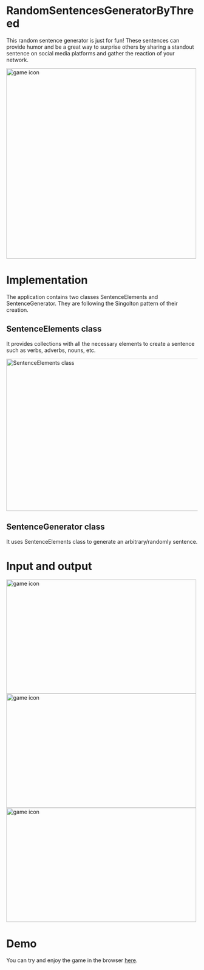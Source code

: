 # RandomSentencesGeneratorByThreed

This random sentence generator is just for fun! These sentences can provide humor and be a great way to surprise others by sharing a standout sentence on social media platforms and gather the reaction of your network.

<img src="" alt="game icon" width="500" height="500">

# Implementation

The application contains two classes SentenceElements and SentenceGenerator. They are following the Singolton pattern of their creation.

## SentenceElements class

It provides collections with all the necessary elements to create a sentence such as verbs, adverbs, nouns, etc.

<img src="" alt="SentenceElements class" width="700" height="400">

## SentenceGenerator class

It uses SentenceElements class to generate an arbitrary/randomly sentence.

# Input and output

<img src="" alt="game icon" width="500" height="300">
<img src="" alt="game icon" width="500" height="300">
<img src="" alt="game icon" width="500" height="300">

# Demo

You can try and enjoy the game in the browser [here](https://replit.com/@DimitrDimitrov1/RandomSentencesGenerator?v=1).